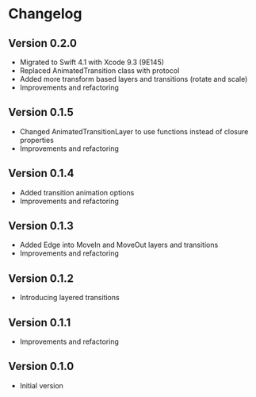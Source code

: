 # Changelog

## Version 0.2.0

- Migrated to Swift 4.1 with Xcode 9.3 (9E145)
- Replaced AnimatedTransition class with protocol
- Added more transform based layers and transitions (rotate and scale)
- Improvements and refactoring

## Version 0.1.5

- Changed AnimatedTransitionLayer to use functions instead of closure properties
- Improvements and refactoring

## Version 0.1.4

- Added transition animation options
- Improvements and refactoring

## Version 0.1.3

- Added Edge into MoveIn and MoveOut layers and transitions
- Improvements and refactoring

## Version 0.1.2

- Introducing layered transitions

## Version 0.1.1

- Improvements and refactoring

## Version 0.1.0

- Initial version
